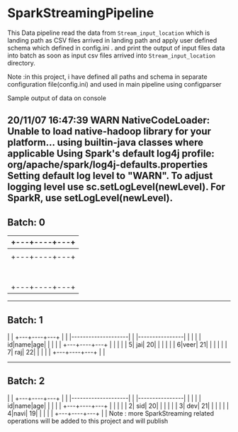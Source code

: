 # SparkStreamingPipeline
This Data pipeline read the data from `Stream_input_location` which is landing path as CSV files arrived in landing path and apply user defined schema which defined in config.ini .
and print the output of input files data into batch as soon as input csv files arrived into `Stream_input_location` directory.

Note :in this project, i have defined all paths and schema in separate configuration file(config.ini) and used in main pipeline using configparser

Sample output of data on console


20/11/07 16:47:39 WARN NativeCodeLoader: Unable to load native-hadoop library for your platform... using builtin-java classes where applicable
Using Spark's default log4j profile: org/apache/spark/log4j-defaults.properties
Setting default log level to "WARN".
To adjust logging level use sc.setLogLevel(newLevel). For SparkR, use setLogLevel(newLevel).
-------------------------------------------
Batch: 0
-------------------------------------------
| +---+----+---+ |
|----------------|
| | id|name|age| |
| +---+----+---+ |
| |  1| raj| 19| |
| |  2| sid| 20| |
| |  3| dev| 21| |
| |  4|navi| 19| |
| |  5| jai| 20| |
| |  6|veer| 21| |
| |  7| raj| 22| |
| +---+----+---+ |

-------------------------------------------
Batch: 1
-------------------------------------------
| | +---+----+---+ | |
|--------------------|
| |----------------| |
| | | id|name|age| | |
| | +---+----+---+ | |
| | |  5| jai| 20| | |
| | |  6|veer| 21| | |
| | |  7| raj| 22| | |
| | +---+----+---+ | |

-------------------------------------------
Batch: 2
-------------------------------------------
| | +---+----+---+ | |
|--------------------|
| |----------------| |
| | | id|name|age| | |
| | +---+----+---+ | |
| | |  2| sid| 20| | |
| | |  3| dev| 21| | |
| | |  4|navi| 19| | |
| | +---+----+---+ | |
Note : more SparkStreaming related operations will be added to this project and will publish 
